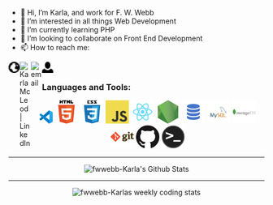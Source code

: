- 👋 Hi, I’m Karla, and work for F. W. Webb
- 👀 I’m interested in all things Web Development
- 🌱 I’m currently learning PHP
- 💞️ I’m looking to collaborate on Front End Development
- 📫 How to reach me:

[<img align="left" alt="karla-mcleod.com/" width="22px" src="https://raw.githubusercontent.com/iconic/open-iconic/master/svg/globe.svg" />][website]
[<img align="left" alt="Karla McLeod | LinkedIn" width="22px" src="https://cdn.jsdelivr.net/npm/simple-icons@v3/icons/linkedin.svg" />][linkedin]
[<img align="left" alt="email" width="22px" src="https://cdn.jsdelivr.net/npm/simple-icons@v3/icons/gmail.svg" />][email]
[<img align="left" alt="resume" width="22px" src="https://raw.githubusercontent.com/iconic/open-iconic/master/svg/person.svg" />][CV]
<br />

### Languages and Tools:
<p align="center">
    <img alt="Visual Studio Code" width="26px" src="https://raw.githubusercontent.com/github/explore/80688e429a7d4ef2fca1e82350fe8e3517d3494d/topics/visual-studio-code/visual-studio-code.png">
    <img alt="HTML5" width="46px" src="https://raw.githubusercontent.com/github/explore/80688e429a7d4ef2fca1e82350fe8e3517d3494d/topics/html/html.png">
    <img alt="CSS3" width="46px" src="https://raw.githubusercontent.com/github/explore/80688e429a7d4ef2fca1e82350fe8e3517d3494d/topics/css/css.png">
    <img alt="JavaScript" width="46px" src="https://raw.githubusercontent.com/github/explore/80688e429a7d4ef2fca1e82350fe8e3517d3494d/topics/javascript/javascript.png">
    <img alt="React" width="46px" src="https://raw.githubusercontent.com/github/explore/80688e429a7d4ef2fca1e82350fe8e3517d3494d/topics/react/react.png">
    <img alt="Node.js" width="46px" src="https://raw.githubusercontent.com/github/explore/80688e429a7d4ef2fca1e82350fe8e3517d3494d/topics/nodejs/nodejs.png">
    <img alt="SQL" width="46px" src="https://raw.githubusercontent.com/github/explore/80688e429a7d4ef2fca1e82350fe8e3517d3494d/topics/sql/sql.png">
    <img alt="MySQL" width="46px" src="https://raw.githubusercontent.com/github/explore/80688e429a7d4ef2fca1e82350fe8e3517d3494d/topics/mysql/mysql.png">
    <img alt="MongoDB" width="46px" src="https://raw.githubusercontent.com/github/explore/80688e429a7d4ef2fca1e82350fe8e3517d3494d/topics/mongodb/mongodb.png">
    <img alt="Git" width="46px" src="https://raw.githubusercontent.com/github/explore/80688e429a7d4ef2fca1e82350fe8e3517d3494d/topics/git/git.png">
    <img alt="GitHub" width="46px" src="https://raw.githubusercontent.com/github/explore/78df643247d429f6cc873026c0622819ad797942/topics/github/github.png">
    <img alt="HTML5" width="46px" src="https://raw.githubusercontent.com/github/explore/80688e429a7d4ef2fca1e82350fe8e3517d3494d/topics/terminal/terminal.png">
</p>

---
<p align="center">
    <img alt="fwwebb-Karla's Github Stats" src="https://github-readme-stats.vercel.app/api?username=fwwebb-Karla&show_icons=true&hide_border=true" />
</p>

---
<p align="center">
    <img src="https://github.com/fwwebb-Karla/fwwebb-Karla/blob/master/images/stat.svg" alt="fwwebb-Karlas weekly coding stats"/>
</p>

[website]: http://www.karla-mcleod.com
[linkedin]: https://www.linkedin.com/in/karlamcleod/
[email]: mailto:mcleod.karla@gmail.com
[CV]: https://gist.github.com/fwwebb-Karla/

